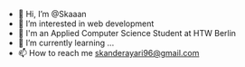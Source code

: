 - 👋 Hi, I’m @Skaaan
- 👀 I’m interested in web development
- 💞️ I'm an Applied Computer Science Student at HTW Berlin
- 🌱 I’m currently learning ...
- 📫 How to reach me skanderayari96@gmail.com

<!---
Skaaan/Skaaan is a ✨ special ✨ repository because its `README.md` (this file) appears on your GitHub profile.
You can click the Preview link to take a look at your changes.
--->
